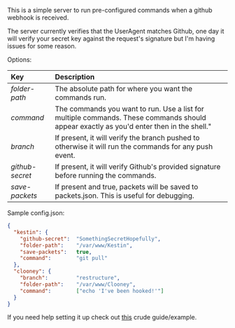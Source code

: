 This is a simple server to run pre-configured commands when a github webhook is received.

The server currently verifies that the UserAgent matches Github, one day it will verify your secret key against the request's signature but I'm having issues for some reason.

Options:

| Key             | Description
| :---            | :------------------------------------------------------------------------------------------------------------------------------------------- |
| *folder-path*   | The absolute path for where you want the commands run.                                                                                |
| *command*       | The commands you want to run. Use a list for multiple commands. These commands should appear exactly as you'd enter then in the shell." |
| *branch*        | If present, it will verify the branch pushed to otherwise it will run the commands for any push event.                                     |
| *github-secret* | If present, it will verify Github's provided signature before running the commands.                                                  |
| *save-packets*  | If present and true, packets will be saved to packets.json. This is useful for debugging.                                            |


Sample config.json:
```json
{
  "kestin": {
    "github-secret":  "SomethingSecretHopefully",
    "folder-path":    "/var/www/Kestin",
    "save-packets":   true,
    "command":        "git pull"
  },
  "clooney": {
    "branch":         "restructure",
    "folder-path":    "/var/www/Clooney",
    "command":        ["echo 'I've been hooked!'"]
  }
}
```

If you need help setting it up check out [this](https://github.com/kForth/SimpleWsgiFlask/) crude guide/example.